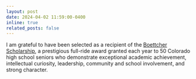 ```yaml
---
layout: post
date: 2024-04-02 11:59:00-0400
inline: true
related_posts: false
---
```


I am grateful to have been selected as a recipient of the <a href="https://boettcherfoundation.org/scholarships/">Boettcher Scholarship</a>, a prestigious full-ride award granted each year to 50 Colorado high school seniors who demonstrate exceptional academic achievement, intellectual curiosity, leadership, community and school involvement, and strong character.
